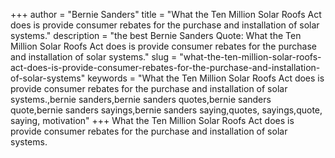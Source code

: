 +++
author = "Bernie Sanders"
title = "What the Ten Million Solar Roofs Act does is provide consumer rebates for the purchase and installation of solar systems."
description = "the best Bernie Sanders Quote: What the Ten Million Solar Roofs Act does is provide consumer rebates for the purchase and installation of solar systems."
slug = "what-the-ten-million-solar-roofs-act-does-is-provide-consumer-rebates-for-the-purchase-and-installation-of-solar-systems"
keywords = "What the Ten Million Solar Roofs Act does is provide consumer rebates for the purchase and installation of solar systems.,bernie sanders,bernie sanders quotes,bernie sanders quote,bernie sanders sayings,bernie sanders saying,quotes, sayings,quote, saying, motivation"
+++
What the Ten Million Solar Roofs Act does is provide consumer rebates for the purchase and installation of solar systems.

